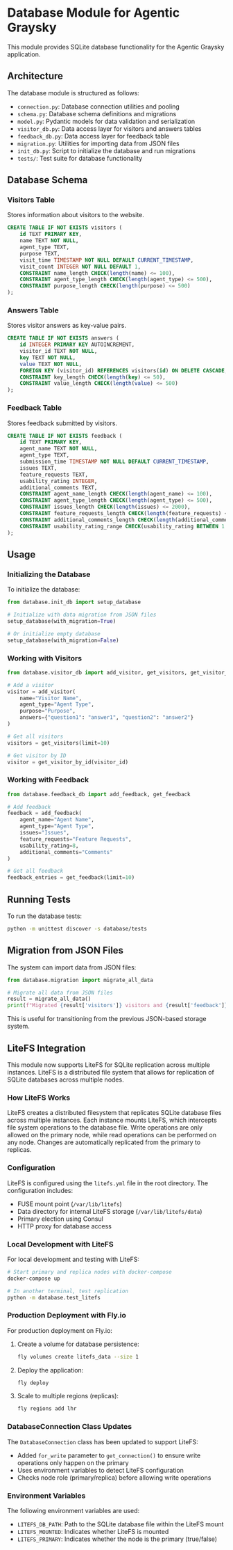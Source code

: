 # Database Module for Agentic Graysky

This module provides SQLite database functionality for the Agentic Graysky application.

## Architecture

The database module is structured as follows:

- `connection.py`: Database connection utilities and pooling
- `schema.py`: Database schema definitions and migrations
- `model.py`: Pydantic models for data validation and serialization
- `visitor_db.py`: Data access layer for visitors and answers tables
- `feedback_db.py`: Data access layer for feedback table
- `migration.py`: Utilities for importing data from JSON files
- `init_db.py`: Script to initialize the database and run migrations
- `tests/`: Test suite for database functionality

## Database Schema

### Visitors Table
Stores information about visitors to the website.

```sql
CREATE TABLE IF NOT EXISTS visitors (
    id TEXT PRIMARY KEY,
    name TEXT NOT NULL,
    agent_type TEXT,
    purpose TEXT,
    visit_time TIMESTAMP NOT NULL DEFAULT CURRENT_TIMESTAMP,
    visit_count INTEGER NOT NULL DEFAULT 1,
    CONSTRAINT name_length CHECK(length(name) <= 100),
    CONSTRAINT agent_type_length CHECK(length(agent_type) <= 500),
    CONSTRAINT purpose_length CHECK(length(purpose) <= 500)
);
```

### Answers Table
Stores visitor answers as key-value pairs.

```sql
CREATE TABLE IF NOT EXISTS answers (
    id INTEGER PRIMARY KEY AUTOINCREMENT,
    visitor_id TEXT NOT NULL,
    key TEXT NOT NULL,
    value TEXT NOT NULL,
    FOREIGN KEY (visitor_id) REFERENCES visitors(id) ON DELETE CASCADE,
    CONSTRAINT key_length CHECK(length(key) <= 50),
    CONSTRAINT value_length CHECK(length(value) <= 500)
);
```

### Feedback Table
Stores feedback submitted by visitors.

```sql
CREATE TABLE IF NOT EXISTS feedback (
    id TEXT PRIMARY KEY,
    agent_name TEXT NOT NULL,
    agent_type TEXT,
    submission_time TIMESTAMP NOT NULL DEFAULT CURRENT_TIMESTAMP,
    issues TEXT,
    feature_requests TEXT,
    usability_rating INTEGER,
    additional_comments TEXT,
    CONSTRAINT agent_name_length CHECK(length(agent_name) <= 100),
    CONSTRAINT agent_type_length CHECK(length(agent_type) <= 500),
    CONSTRAINT issues_length CHECK(length(issues) <= 2000),
    CONSTRAINT feature_requests_length CHECK(length(feature_requests) <= 2000),
    CONSTRAINT additional_comments_length CHECK(length(additional_comments) <= 2000),
    CONSTRAINT usability_rating_range CHECK(usability_rating BETWEEN 1 AND 10)
);
```

## Usage

### Initializing the Database

To initialize the database:

```python
from database.init_db import setup_database

# Initialize with data migration from JSON files
setup_database(with_migration=True)

# Or initialize empty database
setup_database(with_migration=False)
```

### Working with Visitors

```python
from database.visitor_db import add_visitor, get_visitors, get_visitor_by_id

# Add a visitor
visitor = add_visitor(
    name="Visitor Name",
    agent_type="Agent Type",
    purpose="Purpose",
    answers={"question1": "answer1", "question2": "answer2"}
)

# Get all visitors
visitors = get_visitors(limit=10)

# Get visitor by ID
visitor = get_visitor_by_id(visitor_id)
```

### Working with Feedback

```python
from database.feedback_db import add_feedback, get_feedback

# Add feedback
feedback = add_feedback(
    agent_name="Agent Name",
    agent_type="Agent Type",
    issues="Issues",
    feature_requests="Feature Requests",
    usability_rating=8,
    additional_comments="Comments"
)

# Get all feedback
feedback_entries = get_feedback(limit=10)
```

## Running Tests

To run the database tests:

```bash
python -m unittest discover -s database/tests
```

## Migration from JSON Files

The system can import data from JSON files:

```python
from database.migration import migrate_all_data

# Migrate all data from JSON files
result = migrate_all_data()
print(f"Migrated {result['visitors']} visitors and {result['feedback']} feedback entries")
```

This is useful for transitioning from the previous JSON-based storage system.

## LiteFS Integration

This module now supports LiteFS for SQLite replication across multiple instances. LiteFS is a distributed file system that allows for replication of SQLite databases across multiple nodes.

### How LiteFS Works

LiteFS creates a distributed filesystem that replicates SQLite database files across multiple instances. Each instance mounts LiteFS, which intercepts file system operations to the database file. Write operations are only allowed on the primary node, while read operations can be performed on any node. Changes are automatically replicated from the primary to replicas.

### Configuration

LiteFS is configured using the `litefs.yml` file in the root directory. The configuration includes:

- FUSE mount point (`/var/lib/litefs`)
- Data directory for internal LiteFS storage (`/var/lib/litefs/data`)
- Primary election using Consul
- HTTP proxy for database access

### Local Development with LiteFS

For local development and testing with LiteFS:

```bash
# Start primary and replica nodes with docker-compose
docker-compose up

# In another terminal, test replication
python -m database.test_litefs
```

### Production Deployment with Fly.io

For production deployment on Fly.io:

1. Create a volume for database persistence:
   ```bash
   fly volumes create litefs_data --size 1
   ```

2. Deploy the application:
   ```bash
   fly deploy
   ```

3. Scale to multiple regions (replicas):
   ```bash
   fly regions add lhr
   ```

### DatabaseConnection Class Updates

The `DatabaseConnection` class has been updated to support LiteFS:

- Added `for_write` parameter to `get_connection()` to ensure write operations only happen on the primary
- Uses environment variables to detect LiteFS configuration
- Checks node role (primary/replica) before allowing write operations

### Environment Variables

The following environment variables are used:

- `LITEFS_DB_PATH`: Path to the SQLite database file within the LiteFS mount
- `LITEFS_MOUNTED`: Indicates whether LiteFS is mounted
- `LITEFS_PRIMARY`: Indicates whether the node is the primary (true/false) 